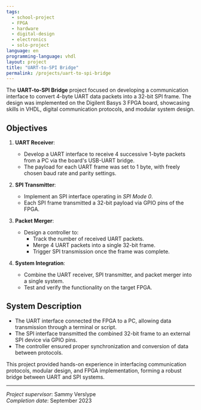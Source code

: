 ```yaml
---
tags:
  - school-project
  - FPGA
  - hardware
  - digital-design
  - electronics
  - solo-project
language: en
programming-language: vhdl
layout: project
title: "UART-to-SPI Bridge"
permalink: /projects/uart-to-spi-bridge
---
```


The **UART-to-SPI Bridge** project focused on developing a communication interface to convert 4-byte UART data packets into a 32-bit SPI frame. The design was implemented on the Digilent Basys 3 FPGA board, showcasing skills in VHDL, digital communication protocols, and modular system design.

## Objectives

1. **UART Receiver**:
   - Develop a UART interface to receive 4 successive 1-byte packets from a PC via the board's USB-UART bridge.
   - The payload for each UART frame was set to 1 byte, with freely chosen baud rate and parity settings.

2. **SPI Transmitter**:
   - Implement an SPI interface operating in *SPI Mode 0*.
   - Each SPI frame transmitted a 32-bit payload via GPIO pins of the FPGA.

3. **Packet Merger**:
   - Design a controller to:
     - Track the number of received UART packets.
     - Merge 4 UART packets into a single 32-bit frame.
     - Trigger SPI transmission once the frame was complete.

4. **System Integration**:

   - Combine the UART receiver, SPI transmitter, and packet merger into a single system.
   - Test and verify the functionality on the target FPGA.

## System Description

- The UART interface connected the FPGA to a PC, allowing data transmission through a terminal or script.
- The SPI interface transmitted the combined 32-bit frame to an external SPI device via GPIO pins.
- The controller ensured proper synchronization and conversion of data between protocols.

This project provided hands-on experience in interfacing communication protocols, modular design, and FPGA implementation, forming a robust bridge between UART and SPI systems.

---

*Project supervisor*: Sammy Verslype  
*Completion date*: September 2023  